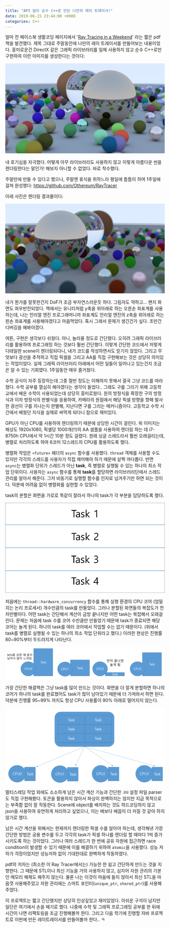```yaml
---
title: "API 없이 순수 C++로 만든 나만의 레이 트레이서!"
date: 2019-06-15 23:44:00 +0900
categories: C++
---
```

얼마 전 페이스북 생활코딩 페이지에서 '[Ray Tracing in a Weekend](http://www.realtimerendering.com/raytracing/Ray%20Tracing%20in%20a%20Weekend.pdf)' 라는 짧은 pdf 책을 발견했다. 제목 그대로 주말동안에 나만의 레이 트레이서를 만들어보는 내용이었다. 흥미로운건 DirectX 같은 그래픽 라이브러리를 일체 사용하지 않고 순수 C++로만 구현하여 이런 이미지를 생성한다는 것이다:

![where-next](/assets/images/posts/2019-06-15-ray-tracer/where-next.jpg)

내 호기심을 자극했다. 어떻게 아무 라이브러리도 사용하지 않고 이렇게 아름다운 씬을 렌더링한다는 말인가! 해보지 아니할 수 없었다. 바로 착수했다.

주말만에 만들 수 있다고 했으나, 주말엔 휴식을 취하느라 평일에 틈틈이 하여 1주일에 걸쳐 완성했다: https://github.com/Othereum/RayTracer

아래 사진은 렌더링 결과물이다:

![image](/assets/images/posts/2019-06-15-ray-tracer/image.png)

내가 뭔가를 잘못한건지 DoF가 조금 부자연스러운듯 하다. 그림자도 약하고... 왠지 화면도 좌우반전되었다. 책에서는 유니티처럼 y축을 위아래로 하는 오른손 좌표계를 사용하는데, 나는 언리얼 엔진 프로그래머니까 좌표계도 언리얼 엔진의 z축을 위아래로 하는 왼손 좌표계를 사용해야겠다고 마음먹었다. 혹시 그래서 문제가 생긴건가 싶다. 조만간 디버깅을 해봐야겠다.

여튼, 구현은 생각보다 쉬웠다. 아니, 놀라울 정도로 간단했다. 오히려 그래픽 라이브러리를 활용하여 프로그래밍 하는 것보다 훨씬 간단했다. 이렇게 간단한 코드에서 저렇게 디테일한 scene이 렌더링되다니, 내가 코드를 작성하면서도 믿기지 않았다. 그리고 무엇보다 광선을 추적하고 직접 픽셀을 그리고 AA를 직접 구현해보는 것은 상당히 의미있는 작업이었다. 실제 그래픽 라이브러리 아래에서 어떤 일들이 일어나고 있는건지 조금은 알 수 있는 기회였다. 1주일동안 매우 즐거웠다.

수학 공식이 자주 등장하는데 그중 절반 정도는 이해하지 못해서 결국 그냥 코드를 따라 쳤다. 수학 공부를 열심히 해야겠다는 생각이 들었다.. 그래도 구를 그리기 위해 고등학교에서 배운 수학이 사용되었는데 상당히 흥미로웠다. 원의 방정식을 확장한 구의 방정식과 이차 방정식의 판별식을 응용하여, 카메라의 원점에서 해당 픽셀 방향을 향해 발사한 광선이 구를 지나는지 판별해, 지난다면 구를 그리는 메커니즘이다. 고등학교 수학 시간에서 배웠던 지식을 실제로 써먹게 되다니 참으로 재미있다.

GPU가 아닌 CPU를 사용하여 렌더링하기 때문에 상당한 시간이 걸린다. 위 이미지는 해상도 1920x1080, 픽셀당 1000개(!!)의 AA 샘플을 사용하여 렌더링 하는 데 i7-8750h CPU에서 약 1시간 10분 정도 걸렸다. 원래 싱글 스레드라서 훨씬 오래걸리는데, 병렬로 처리하도록 하여 6코어 12스레드의 CPU를 활용하도록 했다.

병렬화 작업은 `<future>` 헤더의 `async` 함수를 사용했다. `thread` 객체를 사용할 수도 있지만 각각의 스레드를 사용자가 직접 제어해야 하기 때문에 살짝 까다롭다. 반면 `async`는 병렬화 단위가 스레드가 아닌 **task**, 즉 병렬로 실행될 수 있는 하나의 최소 작업 단위이다. 사용자는 `async` 함수를 통해 **task**를 할당하면 라이브러리단에서 스레드 관리를 알아서 해준다. 그저 비동기로 실행할 함수를 인자로 넘겨주기만 하면 되는 것이다. 덕분에 어려움 없이 병렬화를 실현할 수 있었다.

task의 분할은 화면을 가로로 똑같이 잘라서 하나의 task가 각 부분을 담당하도록 했다.

![task1234](/assets/images/posts/2019-06-15-ray-tracer/task1234.png)

처음에는 `thread::hardware_concurrency` 함수를 통해 실행 환경의 CPU 코어 (엄밀히는 논리 프로세서) 개수만큼의 task를 만들었다. 그러나 분할된 화면들의 복잡도가 천차만별이다. 어떤 task는 간단해서 계산이 금방 끝나지만 어떤 task는 복잡해서 오래걸린다. 문제는 처음에 task 수를 코어 수만큼만 만들었기 때문에 task가 종료되면 해당 코어는 놀게 된다. 하나의 task를 여러 코어에서 작업할 수는 없기 때문이다. (위에서 task를 병렬로 실행될 수 있는 하나의 최소 작업 단위라고 했다.) 이러한 현상은 진행률 80~90%부터 두드러지게 나타난다.

![few-tasks](/assets/images/posts/2019-06-15-ray-tracer/few-tasks.png)

가장 간단한 해결책은 그냥 task를 많이 만드는 것이다. 화면을 더 잘게 분할하면 하나의 코어가 하나의 task를 완료했어도 task가 많이 남아있기 때문에 더 가져와서 하면 된다. 덕분에 진행률 95~99% 까지도 항상 CPU 사용률이 90% 아래로 떨어지지 않는다.

![many-tasks](/assets/images/posts/2019-06-15-ray-tracer/many-tasks.png)

멀티스레딩 작업 외에도 소소하게 남은 시간 계산 기능과 간단한 .ini 설정 파일 parser도 직접 구현해봤다. 토큰을 활용하지 않아서 파싱이 완벽하지는 않지만 지금 목적으로는 부족함 없이 잘 작동한다. Scene에 object를 배치하는 것도 하드코딩하지 않고 json을 사용하여 유연하게 처리하고 싶었으나, 이는 배보다 배꼽이 더 커질 것 같아 하지 않기로 했다.

남은 시간 계산을 위해서는 현재까지 렌더링한 픽셀 수를 알아야 하는데, 생각해낸 가장 간단한 방법은 공용 변수를 두고 각각의 task가 픽셀 하나를 렌더링 할 때마다 1씩 증가시키도록 하는 것이었다. 그러나 여러 스레드가 한 번에 공유 자원에 접근하면 race condition이 발생할 수 있기 때문에 이를 해결하기 위하여 `atomic`을 사용했다. 성능 저하가 걱정이었지만 성능저하 없이 기대한대로 완벽하게 작동하였다.

pdf의 저자는 (최소한 이 Ray Tracer에서는) 가능한 한 쉽고 간단하게 만드는 것을 지향한다. 그 때문에 STL이나 최신 기능을 거의 사용하지 않고, 심지어 자원 관리의 기본인 메모리 해제도 해주지 않는다. 물론 나는 이것이 마음에 들지 않아서 최신 STL을 마음껏 사용해주었고 자원 관리에는 스마트 포인터(`unique_ptr`, `shared_ptr`)를 사용해주었다.

이 프로젝트는 짧고 간단했지만 상당히 인상깊었고 재미있었다. 아쉬운 구석이 남지만 일단은 여기에서 손을 떼기로 했다. 나중에 수학 및 그래픽 프로그래밍 공부를 한 뒤에 시간이 나면 리팩토링을 조금 진행해볼까 한다. 그리고 다음 학기에 진행할 자바 프로젝트로 이번에 만든 레이트레이서를 만들어볼까 한다.. ㅋ
